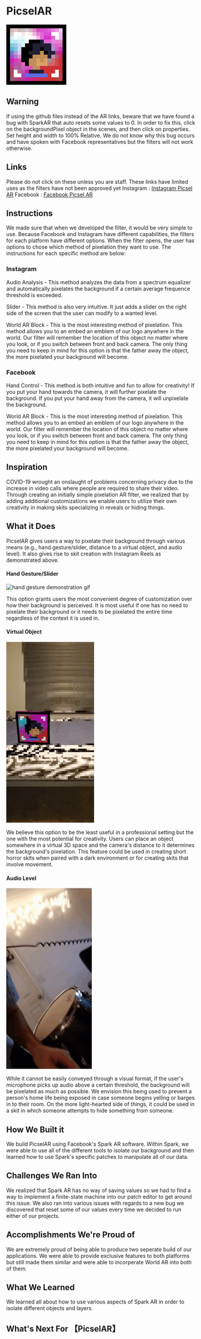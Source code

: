 ﻿# PicselAR
![picselAR logo](https://github.com/ArmaanLala/Picsel/blob/master/media/logo.png)

## Warning
If using the github files instead of the AR links, beware that we have found a bug with SparkAR that auto resets some values to 0. In order to fix this, click on the backgroundPixel object in the scenes, and then click on properties. Set height and width to 100% Relative. We do not know why this bug occurs and have spoken with Facebook representatives but the filters will not work otherwise.

## Links
Please do not click on these unless you are staff. These links have limited uses as the filters have not been approved yet
Instagram : [Instagram Picsel AR](https://www.instagram.com/ar/348993453109146/?ch=Mjk4YmE5NWMwYTgyOTI5NGY1NTdlYzYyZTUwNjVkZGM%3D)
Facebook : [Facebook Picsel AR](https://www.facebook.com/fbcameraeffects/testit/724031258189625/NTJjNjllZDQ5OTZjMWE3ZjIzM2JiNmUzMTQ0M2MwZmI=/)

## Instructions
We made sure that when we developed the filter, it would be very simple to use. Because Facebook and Instagram have different capabilities, the filters for each platform have different options. When the filter opens, the user has options to chose which method of pixelation they want to use. The instructions for each specific method are below:

### Instagram
Audio Analysis - This method analyzes the data from a spectrum equalizer and automatically pixelates the background if a certain average frequence threshold is exceeded.

Slider - This method is also very intuitive. It just adds a slider on the right side of the screen that the user can modify to a wanted level.

World AR Block - This is the most interesting method of pixelation. This method allows you to an embed an emblem of our logo anywhere in the world. Our filter will remember the location of this object no matter where you look, or if you switch between front and back camera. The only thing you need to keep in mind for this option is that the father away the object, the more pixelated your background will become. 

### Facebook 
Hand Control - This method is both intuitive and fun to allow for creativity! If you put your hand towards the camera, it will further pixelate the background. If you put your hand away from the camera, it will unpixelate the background.
 
World AR Block - This is the most interesting method of pixelation. This method allows you to an embed an emblem of our logo anywhere in the world. Our filter will remember the location of this object no matter where you look, or if you switch between front and back camera. The only thing you need to keep in mind for this option is that the father away the object, the more pixelated your background will become. 


## Inspiration
COVID-19 wrought an onslaught of problems concerning privacy due to the increase in video calls where people are required to share their video. Through creating an initially simple pixelation AR filter, we realized that by adding additional customizations we enable users to utilize their own creativity in making skits specializing in reveals or hiding things.

## What it Does
PicselAR gives users a way to pixelate their background through various means (e.g., hand gesture/slider, distance to a virtual object, and audio level). It also gives rise to skit creation with Instagram Reels as demonstrated above.

#### Hand Gesture/Slider
![hand gesture demonstration gif](https://github.com/ArmaanLala/Picsel/blob/master/media/hand-gesture.gif)

This option grants users the most convenient degree of customization over how their background is perceived. It is most useful if one has no need to pixelate their background or it needs to be pixelated the entire time regardless of the context it is used in.

#### Virtual Object
![virtual object demonstration gif](https://github.com/ArmaanLala/Picsel/blob/master/media/block-effect.gif)

We believe this option to be the least useful in a professional setting but the one with the most potential for creativity. Users can place an object somewhere in a virtual 3D space and the camera's distance to it determines the background's pixelation. This feature could be used in creating short horror skits when paired with a dark environment or for creating skits that involve movement.

#### Audio Level
![audio level demonstration gif](https://github.com/ArmaanLala/Picsel/blob/master/media/sound.gif)

While it cannot be easily conveyed through a visual format, if the user's microphone picks up audio above a certain threshold, the background will be pixelated as much as possible. We envision this being used to prevent a person's home life being exposed in case someone begins yelling or barges in to their room. On the more light-hearted side of things, it could be used in a skit in which someone attempts to hide something from someone.

## How We Built it
We build PicselAR using Facebook's Spark AR software. Within Spark, we were able to use all of the different tools to isolate our background and then learned how to use Spark's specific patches to manipulate all of our data.

## Challenges We Ran Into
We realized that Spark AR has no way of saving values so we had to find a way to implement a finite-state machine into our patch editor to get around this issue. We also ran into various issues with regards to a new bug we discovered that reset some of our values every time we decided to run either of our projects.

## Accomplishments We're Proud of
We are extremely proud of being able to produce two seperate build of our applications. We were able to provide exclusive features to both platforms but still made them similar and were able to incorperate World AR into both of them.

## What We Learned
We learned all about how to use various aspects of Spark AR in order to isolate different objects and layers. 

## What's Next For 【PicselAR】


